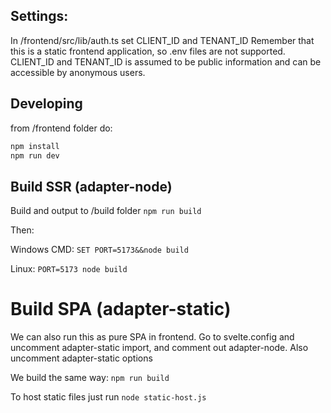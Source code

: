 
## Settings: 
In /frontend/src/lib/auth.ts set CLIENT_ID and TENANT_ID 
Remember that this is a static frontend application, so .env files are not supported. 
CLIENT_ID and TENANT_ID is assumed to be public information and can be accessible by anonymous users. 

## Developing
from /frontend folder do:

```bash
npm install
npm run dev
```

## Build SSR (adapter-node)
Build and output to /build folder
`npm run build`

Then:

Windows CMD: 
`SET PORT=5173&&node build`

Linux:
`PORT=5173 node build`


# Build SPA (adapter-static)
We can also run this as pure SPA in frontend. 
Go to svelte.config and uncomment adapter-static import, and comment out adapter-node. 
Also uncomment adapter-static options

We build the same way:
`npm run build`


To host static files just run
`node static-host.js`

